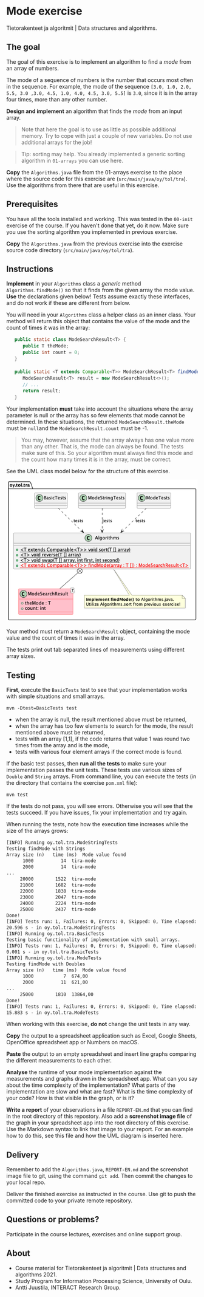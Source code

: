# Mode exercise

Tietorakenteet ja algoritmit | Data structures and algorithms.

## The goal

The goal of this exercise is to implement an algorithm to find a *mode* from an array of numbers.

The mode of a sequence of numbers is the number that occurs most often in the sequence. For example, the mode of the sequence `[3.0, 1.0, 2.0, 5.5, 3.0 ,3.0, 4.5, 1.0, 4.0, 4.5, 3.0, 5.5]` is `3.0`, since it is in the array four times, more than any other number. 

**Design and implement** an algorithm that finds the *mode* from an input array. 

> Note that here the goal is to use as little as possible additional memory. Try to cope with just a couple of new variables. Do not use additional arrays for the job!

> Tip: sorting may help. You already implemented a generic sorting algorithm in `01-arrays` you can use here.

**Copy** the `Algorithms.java` file from the 01-arrays exercise to the place where the source code for this exercise are (`src/main/java/oy/tol/tra`). Use the algorithms from there that are useful in this exercise.

## Prerequisites

You have all the tools installed and working. This was tested in the `00-init` exercise of the course. If you haven't done that yet, do it now. Make sure you use the sorting algorithm you implemented in previous exercise.

**Copy** the `Algorithms.java` from the previous exercise into the exercise source code directory (`src/main/java/oy/tol/tra`).

## Instructions

**Implement** in your `Algorithms` class a *generic* method `Algorithms.findMode()` so that it finds from the given array the mode value. **Use** the declarations given below! Tests assume exactly these interfaces, and do not work if these are different from below.

You will need in your `Algorithms` class a helper class as an inner class. Your method will return this object that contains the value of the mode and the count of times it was in the array:

```Java
   public static class ModeSearchResult<T> {
      public T theMode;
      public int count = 0;
   }

   public static <T extends Comparable<T>> ModeSearchResult<T> findMode(T [] array) {
      ModeSearchResult<T> result = new ModeSearchResult<>();
      // ...      
      return result;
   }
```
Your implementation **must** take into account the situations where the array parameter is null or the array has so few elements that mode cannot be determined. In these situations, the returned `ModeSearchResult.theMode` must be `null`and the `ModeSearchResult.count` must be -1.

> You may, however, assume that the array always has one value more than any other. That is, the mode can always be found. The tests make sure of this. So your algorithm must always find this mode and the count how many times it is in the array, must be correct.

See the UML class model below for the structure of this exercise.

![UML class diagram](classes.png)

Your method must return a `ModeSearchResult` object, containing the mode value and the count of times it was in the array.

The tests print out tab separated lines of measurements using different array sizes.

## Testing 

**First**, execute the `BasicTests` test to see that your implementation works with simple situations and small arrays.

```console
mvn -Dtest=BasicTests test
```

* when the array is null, the result mentioned above must be returned,
* when the array has too few elements to search for the mode, the result mentioned above must be returned,
* tests with an array [1,1], if the code returns that value 1 was round two times from the array and is the mode,
* tests with various four element arrays if the correct mode is found.

If the basic test passes, then **run all the tests** to make sure your implementation passes the unit tests. These tests use various sizes of `Double` and `String` arrays. From command line, you can  execute the tests (in the directory that contains the exercise `pom.xml` file):

```
mvn test
```

If the tests do not pass, you will see errors. Otherwise you will see that the tests succeed. If you have issues, fix your implementation and try again.

When running the tests, note how the execution time increases while the size of the arrays grows:

```console
[INFO] Running oy.tol.tra.ModeStringTests
Testing findMode with Strings
Array size (n)	 time (ms)	Mode value found
      1000	        14	tira-mode
      2000	        14	tira-mode
...
     20000	      1522	tira-mode
     21000	      1682	tira-mode
     22000	      1838	tira-mode
     23000	      2047	tira-mode
     24000	      2224	tira-mode
     25000	      2437	tira-mode
Done!
[INFO] Tests run: 1, Failures: 0, Errors: 0, Skipped: 0, Time elapsed: 20.596 s - in oy.tol.tra.ModeStringTests
[INFO] Running oy.tol.tra.BasicTests
Testing basic functionality of implementation with small arrays.
[INFO] Tests run: 1, Failures: 0, Errors: 0, Skipped: 0, Time elapsed: 0.001 s - in oy.tol.tra.BasicTests
[INFO] Running oy.tol.tra.ModeTests
Testing findMode with Doubles
Array size (n)	 time (ms)	Mode value found
      1000	         7	674,00
      2000	        11	621,00
...
     25000	      1810	13864,00
Done!
[INFO] Tests run: 1, Failures: 0, Errors: 0, Skipped: 0, Time elapsed: 15.883 s - in oy.tol.tra.ModeTests
```

When working with this exercise, **do not** change the unit tests in any way.

**Copy** the output to a spreadsheet application such as Excel, Google Sheets, OpenOffice spreadsheet app or Numbers on macOS.

**Paste** the output to an empty spreadsheet and insert line graphs comparing the different measurements to each other. 

**Analyse** the runtime of your mode implementation against the measurements and graphs drawn in the spreadsheet app. What can you say about the time complexity of the implementation? What parts of the implementation are slow and what are fast? What is the time complexity of your code? How is that visible in the graph, or is it?

**Write a report** of your observations in a file `REPORT-EN.md` that you can find in the root directory of this repostory. Also add a **screenshot image file** of the graph in your spreadsheet app into the root directory of this exercise. Use the Markdown syntax to link that image to your report. For an example how to do this, see this file and how the UML diagram is inserted here.

## Delivery

Remember to add the `Algorithms.java`, `REPORT-EN.md` and the screenshot image file to git, using the command `git add`. Then commit the changes to your local repo.

Deliver the finished exercise as instructed in the course. Use git to push the committed code to your private remote repository.

## Questions or problems?

Participate in the course lectures, exercises and online support group.

## About

* Course material for Tietorakenteet ja algoritmit | Data structures and algorithms 2021.
* Study Program for Information Processing Science, University of Oulu.
* Antti Juustila, INTERACT Research Group.